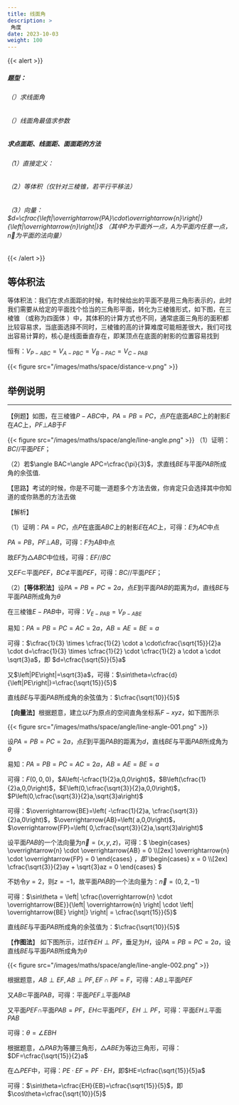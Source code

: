 ```yaml
---
title: 线面角
description: >
 角度
date: 2023-10-03
weight: 100
---
```

{{< alert >}}
##### 题型：
###### （）求线面角
###### （）线面角最值求参数




##### 求点面距、线面距、面面距的方法
###### （1）直接定义：
###### （2）等体积（仅针对三棱锥，若平行平移法）
###### （3）向量：$d=\cfrac{\left|\overrightarrow{PA}\cdot\overrightarrow{n}\right|}{\left|\overrightarrow{n}\right|}$ （其中$P$为平面外一点，$A$为平面内任意一点，$\overrightarrow{n}$为平面的法向量）
{{< /alert >}}



## 等体积法
等体积法：我们在求点面距的时候，有时候给出的平面不是用三角形表示的，此时我们需要从给定的平面找个恰当的三角形平面，转化为三棱锥形式，如下图，在三棱锥 （或称为四面体 ）中，其体积的计算方式也不同，通常底面三角形的面积都比较容易求，当底面选择不同时，三棱锥的高的计算难度可能相差很大，我们可找出容易计算的，核心是线面垂直存在，即某顶点在底面的射影的位置容易找到

恒有：$V_{P-ABC}=V_{A-PBC}=V_{B-PAC}=V_{C-PAB}$


{{< figure src="/images/maths/space/distance-v.png" >}}














## 举例说明

------

【例题】如图，在三棱锥$P-ABC$中，$PA=PB=PC$，点$P$在底面$ABC$上的射影$E$在$AC$上，$PF\bot AB$于$F$

{{< figure src="/images/maths/space/angle/line-angle.png" >}}
（1）证明：$BC//$平面$PEF$；

（2）若$\angle BAC=\angle APC=\cfrac{\pi}{3}$，求直线$BE$与平面$PAB$所成角的余弦值.

【思路】考试的时候，你是不可能一道题多个方法去做，你肯定只会选择其中你知道的或你熟悉的方法去做

【解析】

（1）证明：$PA=PC$，点$P$在底面$ABC$上的射影$E$在$AC$上，可得：$E$为$AC$中点

$PA=PB$，$PF\bot AB$，可得：$F$为$AB$中点

故$EF$为$\triangle ABC$中位线，可得：$EF//$$BC$

又$EF\subset$平面$PEF$，$BC\not\subset$平面$PEF$，可得：$BC//$平面$PEF$；


（2）【**等体积法**】设$PA=PB=PC=2a$，点$E$到平面$PAB$的距离为$d$，直线$BE$与平面$PAB$所成角为$\theta$

在三棱锥$E-PAB$中，可得：$V_{E-PAB}=V_{P-ABE}$

易知：$PA=PB=PC=AC=2a$，$AB=AE=BE=a$

可得：$\cfrac{1}{3} \times \cfrac{1}{2} \cdot a \cdot\cfrac{\sqrt{15}}{2}a \cdot d=\cfrac{1}{3} \times \cfrac{1}{2} \cdot \cfrac{1}{2} a \cdot a \cdot \sqrt{3}a$，即  $d=\cfrac{\sqrt{5}}{5}a$

又$\left|PE\right|=\sqrt{3}a$，可得：$\sin\theta=\cfrac{d}{\left|PE\right|}=\cfrac{\sqrt{15}}{5}$

直线$BE$与平面$PAB$所成角的余弦值为：$\cfrac{\sqrt{10}}{5}$


【**向量法**】根据题意，建立以$F$为原点的空间直角坐标系$F-xyz$，如下图所示

{{< figure src="/images/maths/space/angle/line-angle-001.png" >}}

设$PA=PB=PC=2a$，点$E$到平面$PAB$的距离为$d$，直线$BE$与平面$PAB$所成角为$\theta$

易知：$PA=PB=PC=AC=2a$，$AB=AE=BE=a$

可得：$F\left(0,0,0\right)$，$A\left(-\cfrac{1}{2}a,0,0\right)$，$B\left(\cfrac{1}{2}a,0,0\right)$，$E\left(0,\cfrac{\sqrt{3}}{2}a,0,0\right)$，$P\left(0,\cfrac{\sqrt{3}}{2}a,\sqrt{3}a\right)$

可得：$\overrightarrow{BE}=\left( -\cfrac{1}{2}a, \cfrac{\sqrt{3}}{2}a,0\right)$，$\overrightarrow{AB}=\left( a,0,0\right)$，$\overrightarrow{FP}=\left( 0,\cfrac{\sqrt{3}}{2}a,\sqrt{3}a\right)$

设平面$PAB$的一个法向量为$\overrightarrow{n} = \left( x,y,z \right)$，可得：$ \begin{cases} \overrightarrow{n} \cdot \overrightarrow{AB} = 0 \\\\[2ex] \overrightarrow{n} \cdot \overrightarrow{FP} = 0 \end{cases} $，即$ \begin{cases} x = 0 \\\\[2ex] \cfrac{\sqrt{3}}{2}ay + \sqrt{3}az = 0 \end{cases} $

不妨令$y=2$，则$z=-1$，故平面$PAB$的一个法向量为：$\overrightarrow{n} = \left( 0,2, -1 \right)$

可得：$\sin\theta = \left| \cfrac{\overrightarrow{n} \cdot \overrightarrow{BE}}{\left| \overrightarrow{n} \right| \cdot \left| \overrightarrow{BE} \right|} \right| = \cfrac{\sqrt{15}}{5}$

直线$BE$与平面$PAB$所成角的余弦值为：$\cfrac{\sqrt{10}}{5}$






【**作图法**】 如下图所示，过$E$作$EH \perp PF$，垂足为$H$，设$PA=PB=PC=2a$，设直线$BE$与平面$PAB$所成角为$\theta$

{{< figure src="/images/maths/space/angle/line-angle-002.png" >}}

根据题意，$AB \perp EF,AB \perp PF,EF \cap PF = F$，可得：$AB \perp$平面$PEF$

又$AB\subset$平面$PAB$，可得：平面$PEF\perp$平面$PAB$

又平面$PEF\cap$平面$PAB=PF$，$EH\subset$平面$PEF$，$EH \perp PF$，可得：平面$EH\perp$平面$PAB$

可得：$\theta=\angle EBH$

根据题意，$\triangle PAB$为等腰三角形，$\triangle ABE$为等边三角形，可得：$DF=\cfrac{\sqrt{15}}{2}a$

在$\triangle PEF$中，可得：$PE\cdot EF=PF\cdot EH$，即$HE=\cfrac{\sqrt{15}}{5}a$

可得：$\sin\theta=\cfrac{EH}{EB}=\cfrac{\sqrt{15}}{5}$，即$\cos\theta=\cfrac{\sqrt{10}}{5}$
























